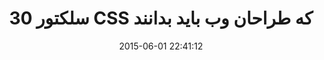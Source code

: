 ---
layout: post
title: "30 سلکتور CSS که طراحان وب باید بدانند"
date: 2015-06-01 22:41:12
section: article
tags: css
link: "http://www.majidonline.com/article/30_%D8%B3%D9%84%DA%A9%D8%AA%D9%88%D8%B1_CSS_%DA%A9%D9%87_%D8%B7%D8%B1%D8%A7%D8%AD%D8%A7%D9%86_%D9%88%D8%A8_%D8%A8%D8%A7%DB%8C%D8%AF_%D8%A8%D8%AF%D8%A7%D9%86%D9%86%D8%AF.html"
user: "نوید کاشانی"
user_link: "http://navid.kashani.ir/"
---